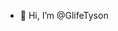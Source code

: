 - 👋 Hi, I’m @GlifeTyson
<!---
GlifeTyson/GlifeTyson is a ✨ special ✨ repository because its `README.md` (this file) appears on your GitHub profile.
You can click the Preview link to take a look at your changes.
--->
